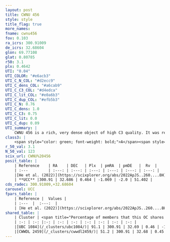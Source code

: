 ```yaml
---
layout: post
title: CWNU 456
style: style
title_flag: true
more_names: 
fname: cwnu456
fov: 0.103
ra_icrs: 300.91009
de_icrs: 32.68604
glon: 69.77108
glat: 0.80785
r50: 3.1
plx: 0.4642
UTI: "0.04"
UTI_COLOR: "#e6acb3"
UTI_C_N_COL: "#d2ecc9"
UTI_C_dens_COL: "#a6cab9"
UTI_C_C3_COL: "#d4edca"
UTI_C_lit_COL: "#e0a6b3"
UTI_C_dup_COL: "#efb5b3"
UTI_C_N: 0.76
UTI_C_dens: 1.0
UTI_C_C3: 0.75
UTI_C_lit: 0.0
UTI_C_dup: 0.09
UTI_summary: |
    CWNU 456 is a rich, very dense object of high C3 quality. It was recently reported in the literature.<br><br><span style="color: #99180f; font-weight: bold;">Warning: </span>This is very likely a duplicate object, which shares a large percentage of members with at least one previously reported entry.
class3: |
    <span style="color: green; font-weight: bold;">A</span><span style="color: #FFC300; font-weight: bold;">B</span>
r_50_val: 3.1
N_50_val: 123
scix_url: CWNU%20456
posit_table: |
    | Reference    | RA    | DEC   | Plx  | pmRA  | pmDE   |  Rv  |
    | :---         | :---: | :---: | :---: | :---: | :---: | :---: |
    |[He et al. (2022)](https://scixplorer.org/abs/2022ApJS..260....8H) | 300.905 | 32.674 | 0.46 | -1.06 | -1.98 | -- |
    | **UCC** |300.91 | 32.686 | 0.464 | -1.069 | -2.0 | 51.402 | 
cds_radec: 300.91009,+32.68604
carousel: UCC
fpars_table: |
    | Reference |  Values |
    | :---  |  :---:  |
    | [He et al. (2022)](https://scixplorer.org/abs/2022ApJS..260....8H) | `AG=3.35, m-M=12.85, logAge=6.8, Z=0.04` |
shared_table: |
    | Cluster | <span title="Percentage of members that this OC shares with the ones listed">%</span>   | RA   | DEC   | Plx   | pmRA  | pmDE  | Rv | UTI |
    | :-: | :-: |:-: | :-: | :-: | :-: | :-: | :-: | :-: |
    |[UBC 1084](/_clusters/ubc1084/)| 91.1 | 300.91 | 32.69 | 0.46 | -1.07 | -2.0 | 15.65 |0.67 |
    |[CWWDL 2459](/_clusters/cwwdl2459/)| 51.2 | 300.91 | 32.68 | 0.45 | -1.06 | -2.01 | 87.15 |0.0 |
---
```

